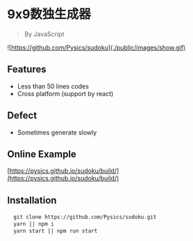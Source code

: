 # 9x9数独生成器
> By JavaScript

![https://github.com/Pysics/sudoku](./public/images/show.gif)

## Features
- Less than 50 lines codes
- Cross platform (support by react)

## Defect
- Sometimes generate slowly

## Online Example
[https://pysics.github.io/sudoku/build/](https://pysics.github.io/sudoku/build/)

## Installation
```
  git clone https://github.com/Pysics/sudoku.git
  yarn || npm i
  yarn start || npm run start
```
